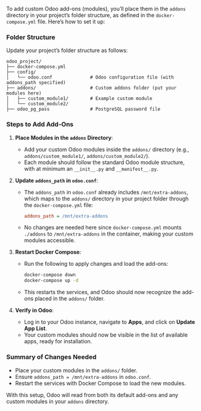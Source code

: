 To add custom Odoo add-ons (modules), you’ll place them in the `addons` directory in your project’s folder structure, as defined in the `docker-compose.yml` file. Here’s how to set it up:

### Folder Structure

Update your project’s folder structure as follows:
```
odoo_project/
├── docker-compose.yml
├── config/
│   └── odoo.conf              # Odoo configuration file (with addons_path specified)
├── addons/                    # Custom addons folder (put your modules here)
│   ├── custom_module1/        # Example custom module
│   └── custom_module2/
├── odoo_pg_pass               # PostgreSQL password file
```

### Steps to Add Add-Ons

1. **Place Modules in the `addons` Directory**:
   - Add your custom Odoo modules inside the `addons/` directory (e.g., `addons/custom_module1/`, `addons/custom_module2/`).
   - Each module should follow the standard Odoo module structure, with at minimum an `__init__.py` and `__manifest__.py`.

2. **Update `addons_path` in `odoo.conf`**:
   - The `addons_path` in `odoo.conf` already includes `/mnt/extra-addons`, which maps to the `addons/` directory in your project folder through the `docker-compose.yml` file:
     ```ini
     addons_path = /mnt/extra-addons
     ```
   - No changes are needed here since `docker-compose.yml` mounts `./addons` to `/mnt/extra-addons` in the container, making your custom modules accessible.

3. **Restart Docker Compose**:
   - Run the following to apply changes and load the add-ons:
     ```bash
     docker-compose down
     docker-compose up -d
     ```
   - This restarts the services, and Odoo should now recognize the add-ons placed in the `addons/` folder.

4. **Verify in Odoo**:
   - Log in to your Odoo instance, navigate to **Apps**, and click on **Update App List**.
   - Your custom modules should now be visible in the list of available apps, ready for installation.

### Summary of Changes Needed
- Place your custom modules in the `addons/` folder.
- Ensure `addons_path = /mnt/extra-addons` in `odoo.conf`.
- Restart the services with Docker Compose to load the new modules.

With this setup, Odoo will read from both its default add-ons and any custom modules in your `addons` directory.